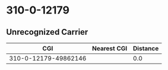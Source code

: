 # 310-0-12179
## Unrecognized Carrier


| CGI | Nearest CGI | Distance |
|-----|-------------|----------|
| 310-0-12179-49862146 |  | 0.0 |
